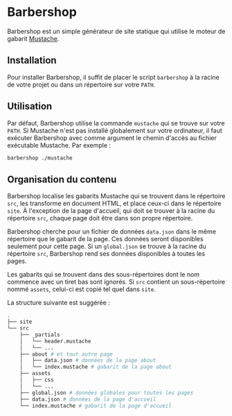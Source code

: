 # Barbershop

Barbershop est un simple générateur de site statique qui utilise le
moteur de gabarit [Mustache](https://mustache.github.io).

## Installation

Pour installer Barbershop, il suffit de placer le script `barbershop`
à la racine de votre projet ou dans un répertoire sur votre `PATH`.

## Utilisation

Par défaut, Barbershop utilise la commande `mustache` qui se trouve
sur votre `PATH`. Si Mustache n'est pas installé globalement sur
votre ordinateur, il faut exécuter Barbershop avec comme argument le
chemin d'accès au fichier exécutable Mustache. Par exemple :

```sh
barbershop ./mustache
```

## Organisation du contenu

Barbershop localise les gabarits Mustache qui se trouvent dans le
répertoire `src`, les transforme en document HTML, et place ceux-ci
dans le répertoire `site`. À l'exception de la page d'accueil, qui
doit se trouver à la racine du répertoire `src`, chaque page doit
être dans son propre répertoire.

Barbershop cherche pour un fichier de données `data.json` dans le
même répertoire que le gabarit de la page. Ces données seront
disponibles seulement pour cette page. Si un `global.json` se trouve
à la racine du répertoire `src`, Barbershop rend ses données
disponibles à toutes les pages.

Les gabarits qui se trouvent dans des sous-répertoires dont le
nom commence avec un tiret bas sont ignorés. Si `src` contient un
sous-répertoire nommé `assets`, celui-ci est copié tel quel dans
`site`.

La structure suivante est suggérée :

```sh
.
├── site
└── src
    ├── _partials
    │   └── header.mustache
    │   └── ...
    ├── about # et tout autre page
    │   ├── data.json # données de la page about
    │   └── index.mustache # gabarit de la page about
    ├── assets
    │   ├── css
    │   └── ...
    ├── global.json # données globales pour toutes les pages
    ├── data.json # données de la page d'accueil
    └── index.mustache # gabarit de la page d'accueil
```